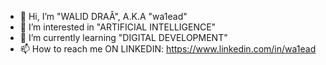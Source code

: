 - 👋 Hi, I’m "WALID DRAÂ", A.K.A "wa1ead"
- 👀 I’m interested in "ARTIFICIAL INTELLIGENCE"
- 🌱 I’m currently learning "DIGITAL DEVELOPMENT"
- 📫 How to reach me ON LINKEDIN: https://www.linkedin.com/in/wa1ead
